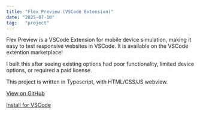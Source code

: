 ```yaml
---
title: "Flex Preview (VSCode Extension)"
date: "2025-07-10"
tag:   "project"
---
```


Flex Preview is a VSCode Extension for mobile device simulation, making it easy to test responsive websites in VSCode.  It is available on the VSCode extention marketplace!

I built this after seeing existing options had poor functionality, limited device options, or required a paid license.

This project is written in Typescript, with HTML/CSS/JS webview.

[<ins>View on GitHub</ins>](https://github.com/jun-simons/FlexPreview)

[<ins>Install for VSCode</ins>](https://marketplace.visualstudio.com/items?itemName=JunSimons.flex-preview)


